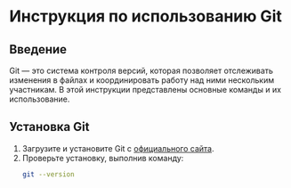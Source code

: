 # Инструкция по использованию Git

## Введение
Git — это система контроля версий, которая позволяет отслеживать изменения в файлах и координировать работу над ними нескольким участникам. В этой инструкции представлены основные команды и их использование.

## Установка Git
1. Загрузите и установите Git с [официального сайта](https://git-scm.com/downloads).
2. Проверьте установку, выполнив команду:
   ```bash
   git --version